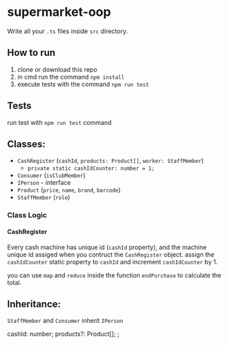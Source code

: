 # supermarket-oop
Write all your `.ts` files inside `src` directory.

## How to run
1. clone or download this repo
2. in cmd run the command `npm install`
3. execute tests with the command `npm run test`

## Tests
run test with `npm run test` command

## Classes:
- `CashRegister` (`cashId`, `products: Product[]`, `worker: StaffMember`)
  - `private static cashIdCounter: number = 1;`
- `Consumer` (`isClubMember`)
- `IPerson` - interface 
- `Product` (`price`, `name`, `brand`, `barcode`)
- `StaffMember` (`role`)

### Class Logic
#### CashRegister
Every cash machine has unique id (`cashId` property), and the machine unique id assiged when you contruct the `CashRegister` object. assign the `cashIdCounter` static property to `cashId` and increment `cashIdCounter` by 1.

you can use `map` and `reduce` inside the function `endPurchase` to calculate the total.

## Inheritance:
`StaffMember` and `Consumer` inherit `IPerson`

 cashId: number;
    products?: Product[];
    ;
